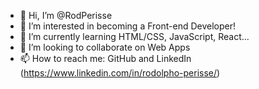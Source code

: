 - 👋 Hi, I’m @RodPerisse
- 👀 I’m interested in becoming a Front-end Developer!
- 🌱 I’m currently learning HTML/CSS, JavaScript, React...
- 💞️ I’m looking to collaborate on Web Apps
- 📫 How to reach me: GitHub and LinkedIn (https://www.linkedin.com/in/rodolpho-perisse/)

<!---
RodPerisse/RodPerisse is a ✨ special ✨ repository because its `README.md` (this file) appears on your GitHub profile.
You can click the Preview link to take a look at your changes.
--->
